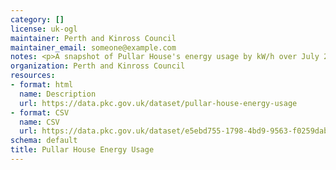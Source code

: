 ```yaml
---
category: []
license: uk-ogl
maintainer: Perth and Kinross Council
maintainer_email: someone@example.com
notes: <p>A snapshot of Pullar House's energy usage by kW/h over July 2017.</p>
organization: Perth and Kinross Council
resources:
- format: html
  name: Description
  url: https://data.pkc.gov.uk/dataset/pullar-house-energy-usage
- format: CSV
  name: CSV
  url: https://data.pkc.gov.uk/dataset/e5ebd755-1798-4bd9-9563-f0259dab5847/resource/68980ba4-e73c-4cca-a4ab-8c5da469d384/download/599feb3b72990800040000c4.csv
schema: default
title: Pullar House Energy Usage
---
```

